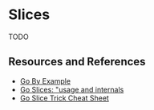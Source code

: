 # Slices

TODO

## Resources and References

- [Go By Example](https://gobyexample.com/slices)
- [Go Slices: "usage and internals](https://go.dev/blog/slices-intro)
- [Go Slice Trick Cheat Sheet](https://ueokande.github.io/go-slice-tricks/)

